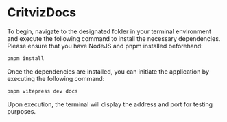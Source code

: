 # CritvizDocs

To begin, navigate to the designated folder in your terminal environment and execute the following command to install the necessary dependencies. Please ensure that you have NodeJS and pnpm installed beforehand:

```sh
pnpm install
```

Once the dependencies are installed, you can initiate the application by executing the following command:

```sh
pnpm vitepress dev docs
```

Upon execution, the terminal will display the address and port for testing purposes.
